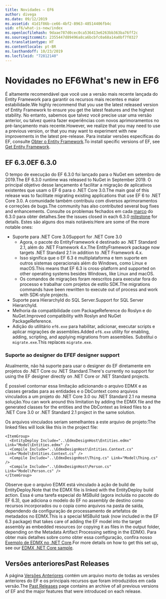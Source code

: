 ```yaml
---
title: Novidades – EF6
author: divega
ms.date: 09/12/2019
ms.assetid: 41d1f86b-ce66-4bf2-8963-48514406fb4c
uid: ef6/what-is-new/index
ms.openlocfilehash: 9daae787d0cec0ca536413e6263bb363ba76ff2c
ms.sourcegitcommit: 2355447d89496a8ca6bcbfc0a68a14a0bf7f0327
ms.translationtype: HT
ms.contentlocale: pt-BR
ms.lasthandoff: 10/23/2019
ms.locfileid: "72812140"
---
```

# <a name="whats-new-in-ef6"></a><span data-ttu-id="2ea59-102">Novidades no EF6</span><span class="sxs-lookup"><span data-stu-id="2ea59-102">What's new in EF6</span></span>

<span data-ttu-id="2ea59-103">É altamente recomendável que você use a versão mais recente lançada do Entity Framework para garantir os recursos mais recentes e maior estabilidade.</span><span class="sxs-lookup"><span data-stu-id="2ea59-103">We highly recommend that you use the latest released version of Entity Framework to ensure you get the latest features and the highest stability.</span></span>
<span data-ttu-id="2ea59-104">No entanto, sabemos que talvez você precise usar uma versão anterior, ou talvez queira fazer experiências com novos aprimoramentos no pré-lançamento mais recente.</span><span class="sxs-lookup"><span data-stu-id="2ea59-104">However, we realize that you may need to use a previous version, or that you may want to experiment with new improvements in the latest pre-release.</span></span>
<span data-ttu-id="2ea59-105">Para instalar versões específicas do EF, consulte [Obter o Entity Framework](~/ef6/fundamentals/install.md).</span><span class="sxs-lookup"><span data-stu-id="2ea59-105">To install specific versions of EF, see [Get Entity Framework](~/ef6/fundamentals/install.md).</span></span>

## <a name="ef-630"></a><span data-ttu-id="2ea59-106">EF 6.3.0</span><span class="sxs-lookup"><span data-stu-id="2ea59-106">EF 6.3.0</span></span>

<span data-ttu-id="2ea59-107">O tempo de execução do EF 6.3.0 foi lançado para o NuGet em setembro de 2019.</span><span class="sxs-lookup"><span data-stu-id="2ea59-107">The EF 6.3.0 runtime was released to NuGet in September 2019.</span></span> <span data-ttu-id="2ea59-108">O principal objetivo desse lançamento é facilitar a migração de aplicativos existentes que usam o EF 6 para o .NET Core 3.0.</span><span class="sxs-lookup"><span data-stu-id="2ea59-108">The main goal of this release was to facilitate migrating existing applications that use EF 6 to .NET Core 3.0.</span></span> <span data-ttu-id="2ea59-109">A comunidade também contribuiu com diversos aprimoramentos e correções de bugs.</span><span class="sxs-lookup"><span data-stu-id="2ea59-109">The community has also contributed several bug fixes and enhancements.</span></span> <span data-ttu-id="2ea59-110">Consulte os problemas fechados em cada [marco](https://github.com/aspnet/EntityFramework6/milestones?state=closed) do 6.3.0 para obter detalhes.</span><span class="sxs-lookup"><span data-stu-id="2ea59-110">See the issues closed in each 6.3.0 [milestone](https://github.com/aspnet/EntityFramework6/milestones?state=closed) for details.</span></span> <span data-ttu-id="2ea59-111">Estes são alguns dos mais notáveis:</span><span class="sxs-lookup"><span data-stu-id="2ea59-111">Here are some of the more notable ones:</span></span>

- <span data-ttu-id="2ea59-112">Suporte para .NET Core 3.0</span><span class="sxs-lookup"><span data-stu-id="2ea59-112">Support for .NET Core 3.0</span></span>
  - <span data-ttu-id="2ea59-113">Agora, o pacote do EntityFramework é destinado ao .NET Standard 2.1, além do .NET Framework 4.x.</span><span class="sxs-lookup"><span data-stu-id="2ea59-113">The EntityFramework package now targets .NET Standard 2.1 in addition to .NET Framework 4.x.</span></span>
  - <span data-ttu-id="2ea59-114">Isso significa que o EF 6.3 é multiplataforma e tem suporte em outros sistemas operacionais além do Windows, como Linux e macOS.</span><span class="sxs-lookup"><span data-stu-id="2ea59-114">This means that EF 6.3 is cross-platform and supported on other operating systems besides Windows, like Linux and macOS.</span></span>
  - <span data-ttu-id="2ea59-115">Os comandos de migrações foram reescritos para executar fora do processo e trabalhar com projetos de estilo SDK.</span><span class="sxs-lookup"><span data-stu-id="2ea59-115">The migrations commands have been rewritten to execute out of process and work with SDK-style projects.</span></span>
- <span data-ttu-id="2ea59-116">Suporte para HierarchyId do SQL Server.</span><span class="sxs-lookup"><span data-stu-id="2ea59-116">Support for SQL Server HierarchyId.</span></span>
- <span data-ttu-id="2ea59-117">Melhoria da compatibilidade com PackageReference do Roslyn e do NuGet.</span><span class="sxs-lookup"><span data-stu-id="2ea59-117">Improved compatibility with Roslyn and NuGet PackageReference.</span></span>
- <span data-ttu-id="2ea59-118">Adição do utilitário `ef6.exe` para habilitar, adicionar, executar scripts e aplicar migrações de assemblies.</span><span class="sxs-lookup"><span data-stu-id="2ea59-118">Added `ef6.exe` utility for enabling, adding, scripting, and applying migrations from assemblies.</span></span> <span data-ttu-id="2ea59-119">Substitui o `migrate.exe`.</span><span class="sxs-lookup"><span data-stu-id="2ea59-119">This replaces `migrate.exe`.</span></span>

### <a name="ef-designer-support"></a><span data-ttu-id="2ea59-120">Suporte ao designer do EF</span><span class="sxs-lookup"><span data-stu-id="2ea59-120">EF designer support</span></span>

<span data-ttu-id="2ea59-121">Atualmente, não há suporte para usar o designer do EF diretamente em projetos do .NET Core ou .NET Standard.</span><span class="sxs-lookup"><span data-stu-id="2ea59-121">There's currently no support for using the EF designer directly on .NET Core or .NET Standard projects.</span></span> 

<span data-ttu-id="2ea59-122">É possível contornar essa limitação adicionando o arquivo EDMX e as classes geradas para as entidades e o DbContext como arquivos vinculados a um projeto do .NET Core 3.0 ou .NET Standard 2.1 na mesma solução.</span><span class="sxs-lookup"><span data-stu-id="2ea59-122">You can work around this limitation by adding the EDMX file and the generated classes for the entities and the DbContext as linked files to a .NET Core 3.0 or .NET Standard 2.1 project in the same solution.</span></span>

<span data-ttu-id="2ea59-123">Os arquivos vinculados seriam semelhantes a este arquivo de projeto:</span><span class="sxs-lookup"><span data-stu-id="2ea59-123">The linked files will look like this in the project file:</span></span>

``` csproj 
<ItemGroup>
  <EntityDeploy Include="..\EdmxDesignHost\Entities.edmx" Link="Model\Entities.edmx" />
  <Compile Include="..\EdmxDesignHost\Entities.Context.cs" Link="Model\Entities.Context.cs" />
  <Compile Include="..\EdmxDesignHost\Thing.cs" Link="Model\Thing.cs" />
  <Compile Include="..\EdmxDesignHost\Person.cs" Link="Model\Person.cs" />
</ItemGroup>
```

<span data-ttu-id="2ea59-124">Observe que o arquivo EDMX está vinculado à ação de build de EntityDeploy.</span><span class="sxs-lookup"><span data-stu-id="2ea59-124">Note that the EDMX file is linked with the EntityDeploy build action.</span></span> <span data-ttu-id="2ea59-125">Essa é uma tarefa especial do MSBuild (agora incluída no pacote do EF 6.3), que adiciona o modelo do EF no assembly de destino como recursos incorporados ou o copia como arquivos na pasta de saída, dependendo da configuração de processamento de artefatos de metadados no EDMX.</span><span class="sxs-lookup"><span data-stu-id="2ea59-125">This is a special MSBuild task (now included in the EF 6.3 package) that takes care of adding the EF model into the target assembly as embedded resources (or copying it as files in the output folder, depending on the Metadata Artifact Processing setting in the EDMX).</span></span> <span data-ttu-id="2ea59-126">Para obter mais detalhes sobre como obter essa configuração, confira nosso [Exemplo de EDMX no .NET Core](https://aka.ms/EdmxDotNetCoreSample).</span><span class="sxs-lookup"><span data-stu-id="2ea59-126">For more details on how to get this set up, see our [EDMX .NET Core sample](https://aka.ms/EdmxDotNetCoreSample).</span></span>

## <a name="past-releases"></a><span data-ttu-id="2ea59-127">Versões anteriores</span><span class="sxs-lookup"><span data-stu-id="2ea59-127">Past Releases</span></span>

<span data-ttu-id="2ea59-128">A página [Versões Anteriores](past-releases.md) contém um arquivo morto de todas as versões anteriores do EF e os principais recursos que foram introduzidos em cada versão.</span><span class="sxs-lookup"><span data-stu-id="2ea59-128">The [Past Releases](past-releases.md) page contains an archive of all previous versions of EF and the major features that were introduced on each release.</span></span>
